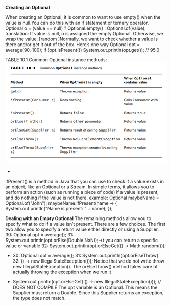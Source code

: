 **Creating an Optional**

When creating an Optional, it is common to want to use empty() when the value is
null.You can do this with an if statement or ternary operator.
Optional o = (value == null) ? Optional.empty() : Optional.of(value); translation: If value is null, 
o is assigned the empty Optional. Otherwise, we wrap the value.
[random ]Normally, we want to check whether a value is there and/or get it out of the box. Here’s one way
Optional<Double> opt = average(90, 100);
if (opt.isPresent())
System.out.println(opt.get()); // 95.0

TABLE 10.1 Common Optional instance methods: 
![img.png](img.png)

-
ifPresent() is a method in Java that you can use to check if a value exists in an object, like an Optional or a Stream.
In simple terms, it allows you to perform an action (such as running a piece of code) if a value is present, 
and do nothing if the value is not there.
example: Optional<String> maybeName = Optional.of("John");
maybeName.ifPresent(name -> {
System.out.println("Name is present: " + name);
});

**Dealing with an Empty Optional**
The remaining methods allow you to specify what to do if a value isn’t present. There are
a few choices. The first two allow you to specify a return value either directly or using
a Supplier.
30: Optional<Double> opt = average();
31: System.out.println(opt.orElse(Double.NaN));->t you can return a specific value or variable
32: System.out.println(opt.orElseGet(() -> Math.random()));


- 30: Optional<Double> opt = average();
  31: System.out.println(opt.orElseThrow(
  32: () -> new IllegalStateException()));
Notice that we do not write throw new IllegalStateException(). The orElseThrow()
method takes care of actually throwing the exception when we run it

- System.out.println(opt.orElseGet(
() -> new IllegalStateException())); // DOES NOT COMPILE
The opt variable is an Optional<Double>. This means the Supplier must return a
Double. Since this Supplier returns an exception, the type does not match.
